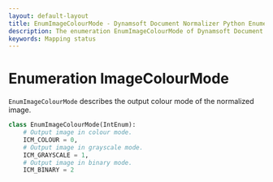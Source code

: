 ```yaml
---
layout: default-layout
title: EnumImageColourMode - Dynamsoft Document Normalizer Python Enumerations
description: The enumeration EnumImageColourMode of Dynamsoft Document Normalizer describes the mapping status of a parsed field.
keywords: Mapping status
---
```


# Enumeration ImageColourMode

`EnumImageColourMode` describes the output colour mode of the normalized image.

```python
class EnumImageColourMode(IntEnum):
    # Output image in colour mode.
    ICM_COLOUR = 0,    
    # Output image in grayscale mode.
    ICM_GRAYSCALE = 1,     
    # Output image in binary mode.
    ICM_BINARY = 2
```